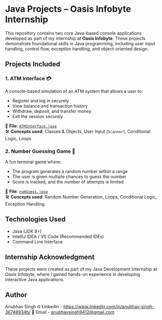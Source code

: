 # Java Projects – Oasis Infobyte Internship

This repository contains two core Java-based console applications developed as part of my internship at **Oasis Infobyte**. These projects demonstrate foundational skills in Java programming, including user input handling, control flow, exception handling, and object-oriented design.

## Projects Included

### 1. ATM Interface 💳
A console-based simulation of an ATM system that allows a user to:
- Register and log in securely
- View balance and transaction history
- Withdraw, deposit, and transfer money
- Exit the session securely

📂 **File**: [`ATMInterface.java`](ATMInterface.java)  
🛠 **Concepts used**: Classes & Objects, User Input (`Scanner`), Conditional Logic, Loops

### 2. Number Guessing Game 🎯
A fun terminal game where:
- The program generates a random number within a range
- The user is given multiple chances to guess the number
- Score is tracked, and the number of attempts is limited

📂 **File**: [`numGuess.java`](numGuess.java)  
🛠 **Concepts used**: Random Number Generation, Loops, Conditional Logic, Exception Handling

## Technologies Used
- Java (JDK 8+)
- IntelliJ IDEA / VS Code (Recommended IDEs)
- Command Line Interface

## Internship Acknowledgment

These projects were created as part of my Java Development Internship at Oasis Infobyte, where I gained hands-on experience in developing interactive Java applications.

## Author

Anubhav Singh
🌐 LinkedIn - https://www.linkedin.com/in/anubhav-singh-36748934b/
📧 Email - anubhavsingh9412@gmail.com
